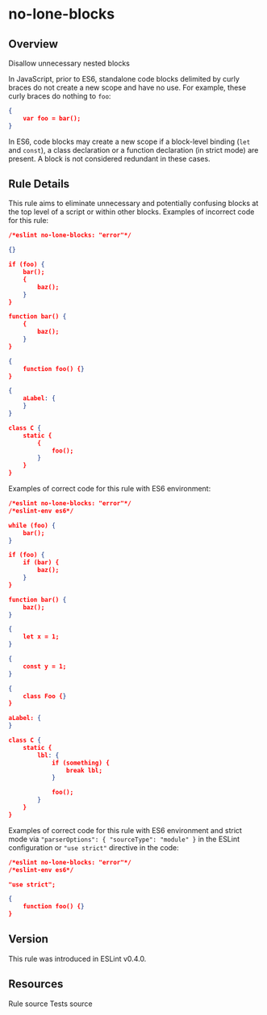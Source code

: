 
# no-lone-blocks
## Overview
Disallow unnecessary nested blocks



In JavaScript, prior to ES6, standalone code blocks delimited by curly braces do not create a new scope and have no use. For example, these curly braces do nothing to `foo`:

```json
{
    var foo = bar();
}
```
In ES6, code blocks may create a new scope if a block-level binding (`let` and `const`), a class declaration or a function declaration (in strict mode) are present. A block is not considered redundant in these cases.
## Rule Details
This rule aims to eliminate unnecessary and potentially confusing blocks at the top level of a script or within other blocks.
Examples of incorrect code for this rule:


```json
/*eslint no-lone-blocks: "error"*/

{}

if (foo) {
    bar();
    {
        baz();
    }
}

function bar() {
    {
        baz();
    }
}

{
    function foo() {}
}

{
    aLabel: {
    }
}

class C {
    static {
        {
            foo();
        }
    }
}
```
Examples of correct code for this rule with ES6 environment:


```json
/*eslint no-lone-blocks: "error"*/
/*eslint-env es6*/

while (foo) {
    bar();
}

if (foo) {
    if (bar) {
        baz();
    }
}

function bar() {
    baz();
}

{
    let x = 1;
}

{
    const y = 1;
}

{
    class Foo {}
}

aLabel: {
}

class C {
    static {
        lbl: {
            if (something) {
                break lbl;
            }

            foo();
        }
    }
}
```
Examples of correct code for this rule with ES6 environment and strict mode via `"parserOptions": { "sourceType": "module" }` in the ESLint configuration or `"use strict"` directive in the code:


```json
/*eslint no-lone-blocks: "error"*/
/*eslint-env es6*/

"use strict";

{
    function foo() {}
}
```

## Version
This rule was introduced in ESLint v0.4.0.
## Resources

Rule source 
Tests source 

